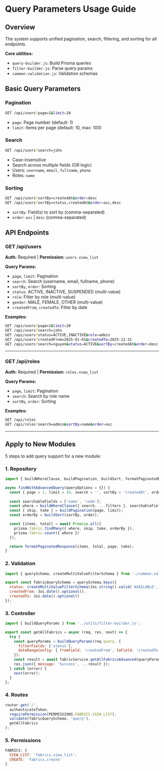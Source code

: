 # Query Parameters Usage Guide

## Overview

The system supports unified pagination, search, filtering, and sorting for all endpoints.

**Core utilities:**
- `query-builder.js`: Build Prisma queries
- `filter-builder.js`: Parse query params
- `common.validation.js`: Validation schemas

## Basic Query Parameters

### Pagination
```bash
GET /api/users?page=1&limit=10
```
- `page`: Page number (default: 1)
- `limit`: Items per page (default: 10, max: 100)

### Search
```bash
GET /api/users?search=john
```
- Case-insensitive
- Search across multiple fields (OR logic)
- Users: `username`, `email`, `fullname`, `phone`
- Roles: `name`

### Sorting
```bash
GET /api/users?sortBy=createdAt&order=desc
GET /api/users?sortBy=status,createdAt&order=asc,desc
```
- `sortBy`: Field(s) to sort by (comma-separated)
- `order`: `asc` | `desc` (comma-separated)

## API Endpoints

### GET /api/users
**Auth:** Required | **Permission:** `users.view_list`

**Query Params:**
- `page`, `limit`: Pagination
- `search`: Search (username, email, fullname, phone)
- `sortBy`, `order`: Sorting
- `status`: ACTIVE, INACTIVE, SUSPENDED (multi-value)
- `role`: Filter by role (multi-value)
- `gender`: MALE, FEMALE, OTHER (multi-value)
- `createdFrom`, `createdTo`: Filter by date

**Examples:**
```bash
GET /api/users?page=1&limit=20
GET /api/users?search=john
GET /api/users?status=ACTIVE,INACTIVE&role=admin
GET /api/users?createdFrom=2025-01-01&createdTo=2025-12-31
GET /api/users?search=nguyen&status=ACTIVE&sortBy=createdAt&order=desc
```

---

### GET /api/roles
**Auth:** Required | **Permission:** `roles.view_list`

**Query Params:**
- `page`, `limit`: Pagination
- `search`: Search by role name
- `sortBy`, `order`: Sorting

**Examples:**
```bash
GET /api/roles
GET /api/roles?search=admin&sortBy=name&order=asc
```

---

## Apply to New Modules

5 steps to add query support for a new module:

### 1. Repository
```javascript
import { buildWhereClause, buildPagination, buildSort, formatPaginatedResponse } from '../utils/query-builder.js';

async findWithAdvancedQuery(queryOptions = {}) {
  const { page = 1, limit = 10, search = '', sortBy = 'createdAt', order = 'desc', filters = {} } = queryOptions;
  
  const searchableFields = ['name', 'code'];
  const where = buildWhereClause({ search, ...filters }, searchableFields);
  const { skip, take } = buildPagination(page, limit);
  const orderBy = buildSort(sortBy, order);

  const [items, total] = await Promise.all([
    prisma.fabric.findMany({ where, skip, take, orderBy }),
    prisma.fabric.count({ where })
  ]);

  return formatPaginatedResponse(items, total, page, take);
}
```

### 2. Validation
```javascript
import { querySchema, createMultiValueFilterSchema } from './common.validation.js';

export const fabricQuerySchema = querySchema.keys({
  status: createMultiValueFilterSchema(Joi.string().valid('AVAILABLE', 'OUT_OF_STOCK'), 'Status'),
  createdFrom: Joi.date().optional(),
  createdTo: Joi.date().optional()
});
```

### 3. Controller
```javascript
import { buildQueryParams } from '../utils/filter-builder.js';

export const getAllFabrics = async (req, res, next) => {
  try {
    const queryParams = buildQueryParams(req.query, {
      filterFields: ['status'],
      dateRangeConfig: { fromField: 'createdFrom', toField: 'createdTo', targetField: 'createdAt' }
    });
    const result = await fabricService.getAllFabricsAdvanced(queryParams);
    res.json({ message: 'Success', ...result });
  } catch (error) {
    next(error);
  }
};
```

### 4. Routes
```javascript
router.get('/', 
  authenticateToken,
  requirePermission(PERMISSIONS.FABRICS.VIEW_LIST),
  validate(fabricQuerySchema, 'query'),
  getAllFabrics
);
```

### 5. Permissions
```javascript
FABRICS: {
  VIEW_LIST: 'fabrics.view_list',
  CREATE: 'fabrics.create'
}
```